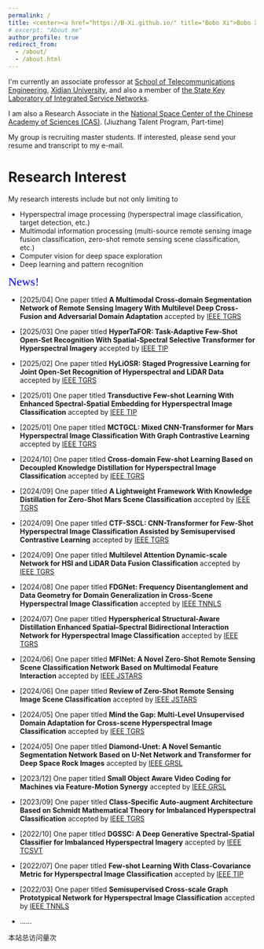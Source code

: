 ```yaml
---
permalink: /
title: <center><a href="https://B-Xi.github.io/" title="Bobo Xi">Bobo Xi (席博博)</a></center>
# excerpt: "About me"
author_profile: true
redirect_from: 
  - /about/
  - /about.html
---
```


I'm currently an associate professor at [School of Telecommunications Engineering](https://ste.xidian.edu.cn/), [Xidian University](https://www.xidian.edu.cn/), and also a member of [the State Key Laboratory of Integrated Service Networks](https://isn.xidian.edu.cn/).

I am also a Research Associate in the [National  Space Center of the Chinese Academy of Sciences (CAS)](http://english.nssc.cas.cn/). (Jiuzhang Talent Program, Part-time) 

My group is recruiting master students. If interested, please send your resume and transcript to my e-mail.



Research Interest
======
My research interests include but not only limiting to
* Hyperspectral image processing (hyperspectral image classification, target detection, etc.)
* Multimodal information processing (multi-source remote sensing image fusion classification, zero-shot remote sensing scene classification, etc.)
* Computer vision for deep space exploration
* Deep learning and pattern recognition

<font size = 5 color = blue face=STKaiti>News!</font>

* [2025/04] One paper titled **A Multimodal Cross-domain Segmentation Network of Remote Sensing Imagery With Multilevel Deep Cross-Fusion and Adversarial Domain Adaptation** accepted by [IEEE TGRS](https://ieeexplore.ieee.org/abstract/document/10994833/)

* [2025/03] One paper titled **HyperTaFOR: Task-Adaptive Few-Shot Open-Set Recognition With Spatial-Spectral Selective Transformer for Hyperspectral Imagery** accepted by [IEEE TIP](https://ieeexplore.ieee.org/abstract/document/11071942/)

* [2025/02] One paper titled **HyLiOSR: Staged Progressive Learning for Joint Open-Set Recognition of Hyperspectral and LiDAR Data** accepted by [IEEE TGRS](https://doi.org/10.1109/TGRS.2025.3545926)

* [2025/01] One paper titled **Transductive Few-shot Learning With Enhanced Spectral-Spatial Embedding for Hyperspectral Image Classification** accepted by [IEEE TIP](https://doi.org/10.1109/TIP.2025.3531709)

* [2025/01] One paper titled **MCTGCL: Mixed CNN-Transformer for Mars Hyperspectral Image Classification With Graph Contrastive Learning** accepted by [IEEE TGRS](https://ieeexplore.ieee.org/document/10843260)

* [2024/10] One paper titled **Cross-domain Few-shot Learning Based on Decoupled Knowledge Distillation for Hyperspectral Image Classification** accepted by [IEEE TGRS](https://ieeexplore.ieee.org/document/10707609/)

* [2024/09] One paper titled **A Lightweight Framework With Knowledge Distillation for Zero-Shot Mars Scene Classification** accepted by [IEEE TGRS](https://ieeexplore.ieee.org/document/10699382)

* [2024/09] One paper titled **CTF-SSCL: CNN-Transformer for Few-Shot Hyperspectral Image Classification Assisted by Semisupervised Contrastive Learning** accepted by [IEEE TGRS](https://ieeexplore.ieee.org/document/10684809)

* [2024/09] One paper titled **Multilevel Attention Dynamic-scale Network for HSI and LiDAR Data Fusion Classification** accepted by [IEEE TGRS](https://ieeexplore.ieee.org/document/10669994)

* [2024/08] One paper titled **FDGNet: Frequency Disentanglement and Data Geometry for Domain Generalization in Cross-Scene Hyperspectral Image Classification** accepted by [IEEE TNNLS](https://ieeexplore.ieee.org/document/10646594)

* [2024/07] One paper titled **Hyperspherical Structural-Aware Distillation Enhanced Spatial–Spectral Bidirectional Interaction Network for Hyperspectral Image Classification** accepted by [IEEE TGRS](https://ieeexplore.ieee.org/document/10608166/)

* [2024/06] One paper titled **MFINet: A Novel Zero-Shot Remote Sensing Scene Classification Network Based on Multimodal Feature Interaction** accepted by [IEEE JSTARS](https://ieeexplore.ieee.org/document/10557622)

* [2024/06] One paper titled **Review of Zero-Shot Remote Sensing Image Scene Classification** accepted by [IEEE JSTARS](https://ieeexplore.ieee.org/stamp/stamp.jsp?tp=&arnumber=10552052)

* [2024/05] One paper titled **Mind the Gap: Multi-Level Unsupervised Domain Adaptation for Cross-scene Hyperspectral Image Classification** accepted by [IEEE TGRS](https://ieeexplore.ieee.org/document/10543066)

* [2024/05] One paper titled **Diamond-Unet: A Novel Semantic Segmentation Network Based on U-Net Network and Transformer for Deep Space Rock Images** accepted by [IEEE GRSL](https://ieeexplore.ieee.org/document/10521789/)

* [2023/12] One paper titled **Small Object Aware Video Coding for Machines via Feature-Motion Synergy** accepted by [IEEE GRSL](https://ieeexplore.ieee.org/document/10368029)

* [2023/09] One paper titled **Class-Specific Auto-augment Architecture Based on Schmidt Mathematical Theory for Imbalanced Hyperspectral Classification** accepted by [IEEE TGRS](https://ieeexplore.ieee.org/document/10258305/)

* [2022/10] One paper titled **DGSSC: A Deep Generative Spectral-Spatial Classifier for Imbalanced Hyperspectral Imagery** accepted by [IEEE TCSVT](https://ieeexplore.ieee.org/document/9924229)

* [2022/07] One paper titled **Few-shot Learning With Class-Covariance Metric for Hyperspectral Image Classification** accepted by [IEEE TIP](https://ieeexplore.ieee.org/document/9841445/)

* [2022/03] One paper titled **Semisupervised Cross-scale Graph Prototypical Network for Hyperspectral Image Classification** accepted by [IEEE TNNLS](https://ieeexplore.ieee.org/document/9740412/)

* ......

<script async src="//busuanzi.ibruce.info/busuanzi/2.3/busuanzi.pure.mini.js"></script><span id="busuanzi_container_site_pv">本站总访问量<span id="busuanzi_value_site_pv"></span>次</span>